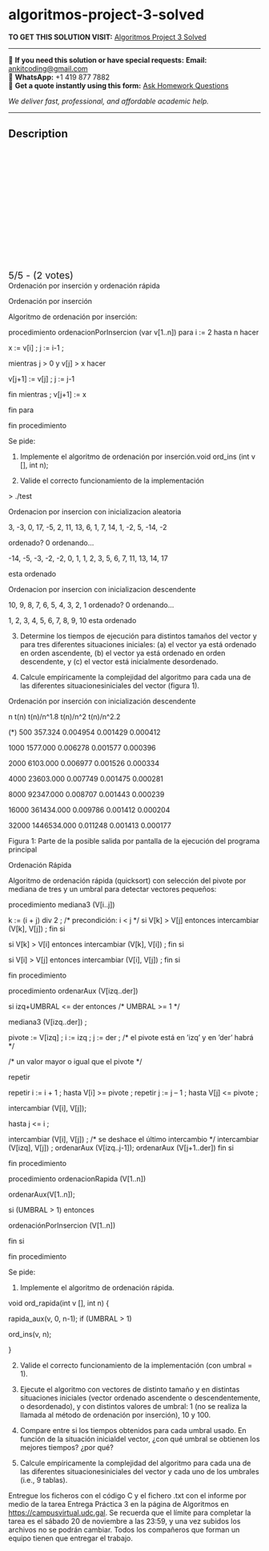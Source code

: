 # algoritmos-project-3-solved
**TO GET THIS SOLUTION VISIT:** [Algoritmos Project 3 Solved](https://www.ankitcodinghub.com/product/algoritmos-grado-en-ingenieria-informatica-solved/)


---

📩 **If you need this solution or have special requests:** **Email:** ankitcoding@gmail.com  
📱 **WhatsApp:** +1 419 877 7882  
📄 **Get a quote instantly using this form:** [Ask Homework Questions](https://www.ankitcodinghub.com/services/ask-homework-questions/)

*We deliver fast, professional, and affordable academic help.*

---

<h2>Description</h2>



<div class="kk-star-ratings kksr-auto kksr-align-center kksr-valign-top" data-payload="{&quot;align&quot;:&quot;center&quot;,&quot;id&quot;:&quot;117634&quot;,&quot;slug&quot;:&quot;default&quot;,&quot;valign&quot;:&quot;top&quot;,&quot;ignore&quot;:&quot;&quot;,&quot;reference&quot;:&quot;auto&quot;,&quot;class&quot;:&quot;&quot;,&quot;count&quot;:&quot;2&quot;,&quot;legendonly&quot;:&quot;&quot;,&quot;readonly&quot;:&quot;&quot;,&quot;score&quot;:&quot;5&quot;,&quot;starsonly&quot;:&quot;&quot;,&quot;best&quot;:&quot;5&quot;,&quot;gap&quot;:&quot;4&quot;,&quot;greet&quot;:&quot;Rate this product&quot;,&quot;legend&quot;:&quot;5\/5 - (2 votes)&quot;,&quot;size&quot;:&quot;24&quot;,&quot;title&quot;:&quot;Algoritmos Project 3 Solved&quot;,&quot;width&quot;:&quot;138&quot;,&quot;_legend&quot;:&quot;{score}\/{best} - ({count} {votes})&quot;,&quot;font_factor&quot;:&quot;1.25&quot;}">

<div class="kksr-stars">

<div class="kksr-stars-inactive">
            <div class="kksr-star" data-star="1" style="padding-right: 4px">


<div class="kksr-icon" style="width: 24px; height: 24px;"></div>
        </div>
            <div class="kksr-star" data-star="2" style="padding-right: 4px">


<div class="kksr-icon" style="width: 24px; height: 24px;"></div>
        </div>
            <div class="kksr-star" data-star="3" style="padding-right: 4px">


<div class="kksr-icon" style="width: 24px; height: 24px;"></div>
        </div>
            <div class="kksr-star" data-star="4" style="padding-right: 4px">


<div class="kksr-icon" style="width: 24px; height: 24px;"></div>
        </div>
            <div class="kksr-star" data-star="5" style="padding-right: 4px">


<div class="kksr-icon" style="width: 24px; height: 24px;"></div>
        </div>
    </div>

<div class="kksr-stars-active" style="width: 138px;">
            <div class="kksr-star" style="padding-right: 4px">


<div class="kksr-icon" style="width: 24px; height: 24px;"></div>
        </div>
            <div class="kksr-star" style="padding-right: 4px">


<div class="kksr-icon" style="width: 24px; height: 24px;"></div>
        </div>
            <div class="kksr-star" style="padding-right: 4px">


<div class="kksr-icon" style="width: 24px; height: 24px;"></div>
        </div>
            <div class="kksr-star" style="padding-right: 4px">


<div class="kksr-icon" style="width: 24px; height: 24px;"></div>
        </div>
            <div class="kksr-star" style="padding-right: 4px">


<div class="kksr-icon" style="width: 24px; height: 24px;"></div>
        </div>
    </div>
</div>


<div class="kksr-legend" style="font-size: 19.2px;">
            5/5 - (2 votes)    </div>
    </div>
Ordenación por inserción y ordenación rápida

Ordenación por inserción

Algoritmo de ordenación por inserción:

procedimiento ordenacionPorInsercion (var v[1..n]) para i := 2 hasta n hacer

x := v[i] ; j := i-1 ;

mientras j &gt; 0 y v[j] &gt; x hacer

v[j+1] := v[j] ; j := j-1

fin mientras ; v[j+1] := x

fin para

fin procedimiento

Se pide:

1. Implemente el algoritmo de ordenación por inserción.void ord_ins (int v [], int n);

2. Valide el correcto funcionamiento de la implementación

&gt; ./test

Ordenacion por insercion con inicializacion aleatoria

3, -3, 0, 17, -5, 2, 11, 13, 6, 1, 7, 14, 1, -2, 5, -14, -2

ordenado? 0 ordenando…

-14, -5, -3, -2, -2, 0, 1, 1, 2, 3, 5, 6, 7, 11, 13, 14, 17

esta ordenado

Ordenacion por insercion con inicializacion descendente

10, 9, 8, 7, 6, 5, 4, 3, 2, 1 ordenado? 0 ordenando…

1, 2, 3, 4, 5, 6, 7, 8, 9, 10 esta ordenado

3. Determine los tiempos de ejecución para distintos tamaños del vector y para tres diferentes situaciones iniciales: (a) el vector ya está ordenado en orden ascendente, (b) el vector ya está ordenado en orden descendente, y (c) el vector está inicialmente desordenado.

4. Calcule empíricamente la complejidad del algoritmo para cada una de las diferentes situacionesiniciales del vector (figura 1).

Ordenación por inserción con inicialización descendente

n t(n) t(n)/n^1.8 t(n)/n^2 t(n)/n^2.2

(*) 500 357.324 0.004954 0.001429 0.000412

1000 1577.000 0.006278 0.001577 0.000396

2000 6103.000 0.006977 0.001526 0.000334

4000 23603.000 0.007749 0.001475 0.000281

8000 92347.000 0.008707 0.001443 0.000239

16000 361434.000 0.009786 0.001412 0.000204

32000 1446534.000 0.011248 0.001413 0.000177

Figura 1: Parte de la posible salida por pantalla de la ejecución del programa principal

Ordenación Rápida

Algoritmo de ordenación rápida (quicksort) con selección del pivote por mediana de tres y un umbral para detectar vectores pequeños:

procedimiento mediana3 (V[i..j])

k := (i + j) div 2 ; /* precondición: i &lt; j */ si V[k] &gt; V[j] entonces intercambiar (V[k], V[j]) ; fin si

si V[k] &gt; V[i] entonces intercambiar (V[k], V[i]) ; fin si

si V[i] &gt; V[j] entonces intercambiar (V[i], V[j]) ; fin si

fin procedimiento

procedimiento ordenarAux (V[izq..der])

si izq+UMBRAL &lt;= der entonces /* UMBRAL &gt;= 1 */

mediana3 (V[izq..der]) ;

pivote := V[izq] ; i := izq ; j := der ; /* el pivote está en ’izq’ y en ’der’ habrá */

/* un valor mayor o igual que el pivote */

repetir

repetir i := i + 1 ; hasta V[i] &gt;= pivote ; repetir j := j – 1 ; hasta V[j] &lt;= pivote ;

intercambiar (V[i], V[j]);

hasta j &lt;= i ;

intercambiar (V[i], V[j]) ; /* se deshace el último intercambio */ intercambiar (V[izq], V[j]) ; ordenarAux (V[izq..j-1]); ordenarAux (V[j+1..der]) fin si

fin procedimiento

procedimiento ordenacionRapida (V[1..n])

ordenarAux(V[1..n]);

si (UMBRAL &gt; 1) entonces

ordenaciónPorInsercion (V[1..n])

fin si

fin procedimiento

Se pide:

1. Implemente el algoritmo de ordenación rápida.

void ord_rapida(int v [], int n) {

rapida_aux(v, 0, n-1); if (UMBRAL &gt; 1)

ord_ins(v, n);

}

2. Valide el correcto funcionamiento de la implementación (con umbral = 1).

3. Ejecute el algoritmo con vectores de distinto tamaño y en distintas situaciones iniciales (vector ordenado ascendente o descendentemente, o desordenado), y con distintos valores de umbral: 1 (no se realiza la llamada al método de ordenación por inserción), 10 y 100.

4. Compare entre si los tiempos obtenidos para cada umbral usado. En función de la situación inicialdel vector, ¿con qué umbral se obtienen los mejores tiempos? ¿por qué?

5. Calcule empíricamente la complejidad del algoritmo para cada una de las diferentes situacionesiniciales del vector y cada uno de los umbrales (i.e., 9 tablas).

Entregue los ficheros con el código C y el fichero .txt con el informe por medio de la tarea Entrega Práctica 3 en la página de Algoritmos en https://campusvirtual.udc.gal. Se recuerda que el límite para completar la tarea es el sábado 20 de noviembre a las 23:59, y una vez subidos los archivos no se podrán cambiar. Todos los compañeros que forman un equipo tienen que entregar el trabajo.
